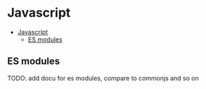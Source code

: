 # Javascript

- [Javascript](#javascript)
  - [ES modules](#es-modules)

## ES modules

TODO: add docu for es modules, compare to commonjs and so on